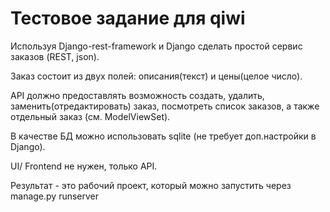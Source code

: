 # Тестовое задание для qiwi

Используя Django-rest-framework и Django сделать простой сервис заказов (REST, json).

Заказ состоит из двух полей: описания(текст) и цены(целое число).

API должно предоставлять возможность создать, удалить, заменить(отредактировать) заказ, посмотреть список заказов, а также отдельный заказ (см.  ModelViewSet).

В качестве БД можно использовать sqlite (не требует доп.настройки в Django).

UI/ Frontend не нужен, только API.


Результат - это рабочий проект, который можно запустить через manage.py runserver